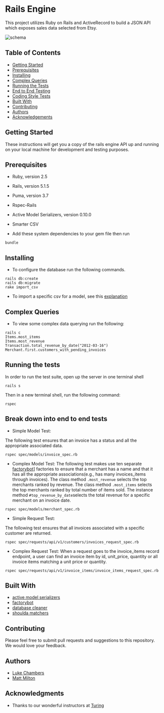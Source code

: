 # Rails Engine

This project utilizes Ruby on Rails and ActiveRecord to build a JSON API which exposes sales data selected from Etsy.

![schema](https://i.imgur.com/gzoHyeR.png)

## Table of Contents
- [Getting Started](#getting-started)
- [Prerequisites](#prequisites)
- [Installing](#installing)
- [Complex Queries](#complex-querying)
- [Running the Tests](#running-the-tests)
- [End to End Testing](#break-down-into-end-to-end-tests)
- [Coding Style Tests](#and-coding-style-tests)
- [Built With](#built-with)
- [Contributing](#contributing)
- [Authors](#authors)
- [Acknowledgements](#acknowledgments)

## Getting Started

These instructions will get you a copy of the rails engine API up and running on your local machine for development and testing purposes.

## Prerequisites


* Ruby, version 2.5
* Rails, version 5.1.5
* Puma, version 3.7
* Rspec-Rails
* Active Model Serializers, version 0.10.0
* Smarter CSV

* Add these system dependencies to your gem file then run

```
bundle
```

## Installing

* To configure the database run the following commands.

```
rails db:create
rails db:migrate
rake import_csv
```
* To import a specific csv for a model, see this [explanation](https://github.com/lnchambers/rails_engine/blob/master/csv_import.md)

## Complex Queries

* To view some complex data querying run the following:

```
rails c
Items.most_items
Items.most_revenue
Transaction.total_revenue_by_date("2012-03-16")
Merchant.first.customers_with_pending_invoices

```


## Running the tests
In order to run the test suite, open up the server in one terminal shell
```
rails s
```
Then in a new terminal shell, run the following command:
```
rspec
```

## Break down into end to end tests

* Simple Model Test:

The following test ensures that an invoice has a status and all the appropriate associated data.

```
rspec spec/models/invoice_spec.rb
```

* Complex Model Test:
The following test makes use ten separate [factorybot](https://github.com/thoughtbot/factory_bot)] factories to ensure that a merchant has a name and that it has all the appropriate associations(e.g., has many invoices_items through invoices). The class method ```.most_revenue``` selects the top merchants ranked by revenue. The class method ```.most_items``` selects the top merchants ranked by total number of items sold. The instance method ```#top_revenue_by_date```selects the total revenue for a specific merchant on an invoice date.

```
rspec spec/models/merchant_spec.rb
```

* Simple Request Test:

The following test ensures that all invoices associated with a specific customer are returned.

```
rspec spec/requests/api/v1/customers/invoices_request_spec.rb
```


* Complex Request Test:
When a request goes to the invoice_items record endpoint, a user can find an invoice item by id, unit_price, quantity or all invoice items matching a unit price or quantity.

```
rspec spec/requests/api/v1/invoice_items/invoice_items_request_spec.rb
```


## Built With

* [active model serializers](https://github.com/rails-api/active_model_serializers)
* [factorybot](https://github.com/thoughtbot/factory_bot)
* [database cleaner](https://github.com/DatabaseCleaner/database_cleaner)
* [shoulda matchers](https://github.com/thoughtbot/shoulda-matchers)


## Contributing

Please feel free to submit pull requests and suggestions to this repository. We would love your feedback.

## Authors

* [Luke Chambers](ttps://github.com/lnchambers)
* [Matt Milton](https://github.com/mgmilton)


## Acknowledgments

* Thanks to our wonderful instructors at [Turing](https://github.com/turingschool)
